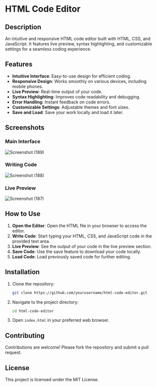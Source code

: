 # HTML Code Editor

## Description

An intuitive and responsive HTML code editor built with HTML, CSS, and JavaScript. It features live preview, syntax highlighting, and customizable settings for a seamless coding experience.

## Features

- **Intuitive Interface**: Easy-to-use design for efficient coding.
- **Responsive Design**: Works smoothly on various devices, including mobile phones.
- **Live Preview**: Real-time output of your code.
- **Syntax Highlighting**: Improves code readability and debugging.
- **Error Handling**: Instant feedback on code errors.
- **Customizable Settings**: Adjustable themes and font sizes.
- **Save and Load**: Save your work locally and load it later.

## Screenshots

### Main Interface

![Screenshot (189)](https://github.com/user-attachments/assets/e6b732fd-d4d6-4fdb-9d96-3dddf14951f1)


### Writing Code

![Screenshot (188)](https://github.com/user-attachments/assets/2f5dbec8-012f-4ae3-9e62-c900b442ce48)


### Live Preview

![Screenshot (187)](https://github.com/user-attachments/assets/731e2df8-1cf5-4ab4-8cbe-e53eb9d8b277)


## How to Use

1. **Open the Editor**: Open the HTML file in your browser to access the editor.
2. **Write Code**: Start typing your HTML, CSS, and JavaScript code in the provided text area.
3. **Live Preview**: See the output of your code in the live preview section.
4. **Save Code**: Use the save feature to download your code locally.
5. **Load Code**: Load previously saved code for further editing.

## Installation

1. Clone the repository:
    ```sh
    git clone https://github.com/yourusername/html-code-editor.git
    ```
2. Navigate to the project directory:
    ```sh
    cd html-code-editor
    ```
3. Open `index.html` in your preferred web browser.

## Contributing

Contributions are welcome! Please fork the repository and submit a pull request.

## License

This project is licensed under the MIT License.
